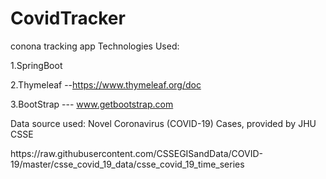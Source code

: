 # CovidTracker
conona tracking app
Technologies Used:

1.SpringBoot

2.Thymeleaf --https://www.thymeleaf.org/doc

3.BootStrap --- www.getbootstrap.com

<p>Data source used: Novel Coronavirus (COVID-19) Cases, provided by JHU CSSE </p>
https://raw.githubusercontent.com/CSSEGISandData/COVID-19/master/csse_covid_19_data/csse_covid_19_time_series
